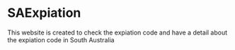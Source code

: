 # SAExpiation
This website is created to check the expiation code and have a detail about the expiation code in South Australia 
